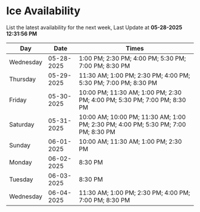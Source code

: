 # Ice Availability

List the latest availability for the next week, Last Update at **05-28-2025 12:31:56 PM**

| Day         | Date        | Times       |
| ----------- | ----------- | ----------- |
|Wednesday|05-28-2025|1:00 PM; 2:30 PM; 4:00 PM; 5:30 PM; 7:00 PM; 8:30 PM|
|Thursday|05-29-2025|11:30 AM; 1:00 PM; 2:30 PM; 4:00 PM; 5:30 PM; 7:00 PM; 8:30 PM|
|Friday|05-30-2025|10:00 PM; 11:30 AM; 1:00 PM; 2:30 PM; 4:00 PM; 5:30 PM; 7:00 PM; 8:30 PM|
|Saturday|05-31-2025|10:00 AM; 10:00 PM; 11:30 AM; 1:00 PM; 2:30 PM; 4:00 PM; 5:30 PM; 7:00 PM; 8:30 PM|
|Sunday|06-01-2025|10:00 AM; 11:30 AM; 1:00 PM; 2:30 PM|
|Monday|06-02-2025|8:30 PM|
|Tuesday|06-03-2025|8:30 PM|
|Wednesday|06-04-2025|11:30 AM; 1:00 PM; 2:30 PM; 4:00 PM; 7:00 PM; 8:30 PM|
